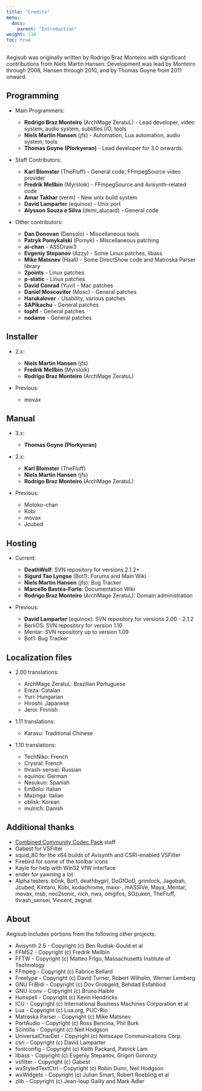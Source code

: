 ```yaml
---
title: "Credits"
menu:
  docs:
    parent: "Introduction"
weight: 110
toc: true
---
```


Aegisub was originally written by Rodrigo Braz Monteiro with significant contributions from Niels Martin Hansen.
Development was lead by Monteiro through 2008, Hansen through 2010, and by Thomas Goyne  from 2011 onward.

## Programming ##
* Main Programmers:
  * **Rodrigo Braz Monteiro** (ArchMage ZeratuL) - Lead developer, video system, audio system, subtitles I/O, tools
  * **Niels Martin Hansen** (jfs) - Automation, Lua automation, audio system, tools
  * **Thomas Goyne (Plorkyeran)** - Lead developer for 3.0 onwards.

* Staff Contributors:
  * **Karl Blomster** (TheFluff) - General code, FFmpegSource video provider
  * **Fredrik Mellbin** (Myrsloik) - FFmpegSource and Avisynth-related code
  * **Amar Takhar** (verm) - New unix build system
  * **David Lamparter** (equinox) - Unix port
  * **Alysson Souza e Silva** (demi_alucard) - General code

* Other contributors:
  * **Dan Donovan** (Dansolo) - Miscellaneous tools
  * **Patryk Pomykalski** (Pomyk) - Miscellaneous patching
  * **ai-chan** - ASSDraw3
  * **Evgeniy Stepanov** (Azzy) - Some Linux patches, libass
  * **Mike Matsnev** (Haali) - Some DirectShow code and Matroska Parser library
  * **2points** - Linux patches
  * **p-static** - Linux patches
  * **David Conrad** (Yuvi) - Mac patches
  * **Daniel Moscoviter** (Mosc) - General patches
  * **Harukalover** - Usability, various patches
  * **SAPikachu** - General patches
  * **tophf** - General patches
  * **nodame** - General patches

## Installer ##
* 2.x:
  * **Niels Martin Hansen** (jfs)
  * **Fredrik Mellbin** (Myrsloik)
  * **Rodrigo Braz Monteiro** (ArchMage ZeratuL)

* Previous:
  * movax

## Manual ##
* 3.x:
  * **Thomas Goyne (Plorkyeran)**

* 2.x:
  * **Karl Blomster** (TheFluff)
  * **Niels Martin Hansen** (jfs)
  * **Rodrigo Braz Monteiro** (ArchMage ZeratuL)

* Previous:
  * Motoko-chan
  * Kobi
  * movax
  * Jcubed

## Hosting ##
* Current:
  * **DeathWolf**: SVN repository for versions 2.1.2+
  * **Sigurd Tao Lyngse** (Bot1): Forums and Main Wiki
  * **Niels Martin Hansen** (jfs): Bug Tracker
  * **Marcello Bastéa-Forte**: Documentation Wiki
  * **Rodrigo Braz Monteiro** (ArchMage ZeratuL): Domain administration

* Previous:
  * **David Lamparter** (equinox): SVN repository for versions 2.00 - 2.1.2
  * BerliOS: SVN repository for version 1.10
  * Mentar: SVN repository up to version 1.09
  * Bot1: Bug Tracker

## Localization files ##
* 2.00 translations:
  * ArchMage ZeratuL: Brazilian Portuguese
  * Ereza: Catalan
  * Yuri: Hungarian
  * Hiroshi: Japanese
  * Jeroi: Finnish

* 1.11 translations:
  * Karasu: Traditional Chinese

* 1.10 translations:
  * TechNiko: French
  * Crysral: French
  * thrash-sensei: Russian
  * equinox: German
  * Nesukun: Spanish
  * EmBolo: Italian
  * Mazinga: Italian
  * oblisk: Korean
  * mulrich: Danish

## Additional thanks ##
* [Combined Community Codec Pack](http://www.cccp-project.net) staff
* Gabest for VSFilter
* squid_80 for the x64 builds of Avisynth and CSRI-enabled VSFilter
* Firebird for some of the toolbar icons
* Kayle for help with Win32 VfW interface
* ender for yawning a lot
* Alpha testers: b0nk, Bot1, deathbygirl, DoGfOoD, grimlock, Jagobah, Jcubed, Kintaro, Kobi, kodachrome, maxx-, mASSIVe, Maya, Mentar, movax, msb, neo2sonic, nich, nwa, omgifos, SOzuken, TheFluff, thrash_sensei, Vincent, zegnat

## About ##
Aegisub includes portions from the following other projects:

* Avisynth 2.5 - Copyright (c) Ben Rudiak-Gould et al
* FFMS2 - Copyright (c) Fredrik Mellbin
* FFTW - Copyright (c) Matteo Frigo, Massachusetts Institute of Technology
* FFmpeg - Copyright (c) Fabrice Bellard
* Freetype - Copyright (c) David Turner, Robert Wilhelm, Werner Lemberg
* GNU FriBidi - Copyright (c) Dov Grobgeld, Behdad Esfahbod
* GNU iconv - Copyright (c) Bruno Haible
* Hunspell - Copyright (c) Kevin Hendricks
* ICU - Copyright (c) International Business Machines Corporation et al
* Lua - Copyright (c) Lua.org, PUC-Rio
* Matroska Parser - Copyright (c) Mike Matsnev
* PortAudio - Copyright (c) Ross Bencina, Phil Burk
* Scintilla - Copyright (c) Neil Hodgson
* UniversalCharDet - Copyright (c) Netscape Communications Corp.
* csri - Copyright (c) David Lamparter
* fontconfig - Copyright (c) Keith Packard, Patrick Lam
* libass - Copyright (c) Evgeniy Stepanov, Grigori Goronzy
* vsfilter - Copyright (c) Gabest
* wxStyledTextCtrl - Copyright (c) Robin Dunn, Neil Hodgson
* wxWidgets - Copyright (c) Julian Smart, Robert Roebling et al
* zlib - Copyright (c) Jean-loup Gailly and Mark Adler

